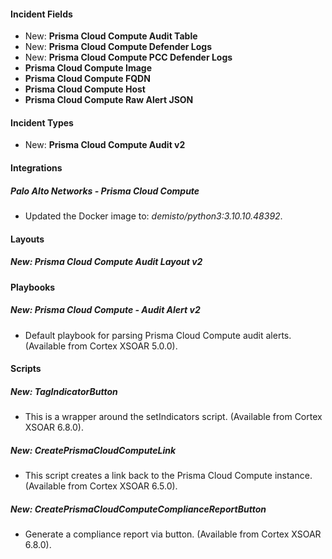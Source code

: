 
#### Incident Fields

- New: **Prisma Cloud Compute Audit Table**
- New: **Prisma Cloud Compute Defender Logs**
- New: **Prisma Cloud Compute PCC Defender Logs**
- **Prisma Cloud Compute Image**
- **Prisma Cloud Compute FQDN**
- **Prisma Cloud Compute Host**
- **Prisma Cloud Compute Raw Alert JSON**

#### Incident Types

- New: **Prisma Cloud Compute Audit v2**

#### Integrations

##### Palo Alto Networks - Prisma Cloud Compute

- Updated the Docker image to: *demisto/python3:3.10.10.48392*.

#### Layouts

##### New: Prisma Cloud Compute Audit Layout v2

#### Playbooks

##### New: Prisma Cloud Compute - Audit Alert v2

- Default playbook for parsing Prisma Cloud Compute audit alerts. (Available from Cortex XSOAR 5.0.0).

#### Scripts

##### New: TagIndicatorButton

- This is a wrapper around the setIndicators script. (Available from Cortex XSOAR 6.8.0).
##### New: CreatePrismaCloudComputeLink

- This script creates a link back to the Prisma Cloud Compute instance. (Available from Cortex XSOAR 6.5.0).
##### New: CreatePrismaCloudComputeComplianceReportButton

- Generate a compliance report via button. (Available from Cortex XSOAR 6.8.0).
